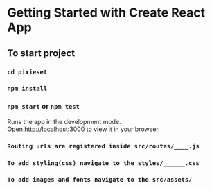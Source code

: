# Getting Started with Create React App

## To start project

### `cd pixieset`
### `npm install`
### `npm start` or `npm test`

Runs the app in the development mode.\
Open [http://localhost:3000](http://localhost:3000) to view it in your browser.


### `Routing urls are registered inside src/routes/____.js`

### `To add styling(css) navigate to the styles/______.css`

### `To add images and fonts navigate to the src/assets/`